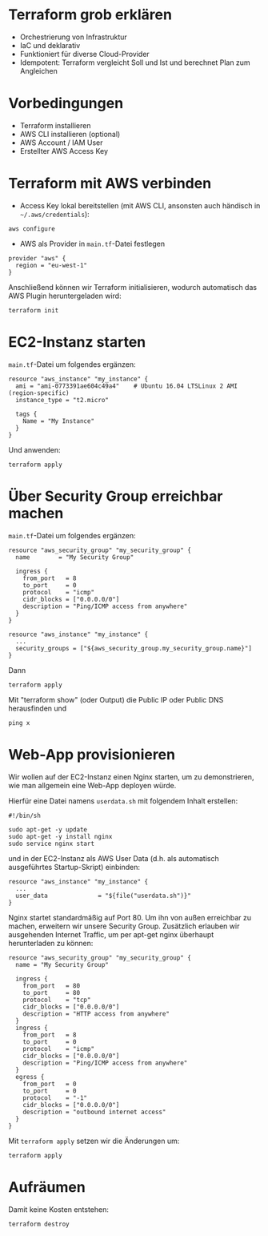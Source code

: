 Terraform grob erklären
=======================

- Orchestrierung von Infrastruktur
- IaC und deklarativ
- Funktioniert für diverse Cloud-Provider
- Idempotent: Terraform vergleicht Soll und Ist und berechnet Plan zum Angleichen

Vorbedingungen
==============

- Terraform installieren
- AWS CLI installieren (optional)
- AWS Account / IAM User
- Erstellter AWS Access Key


Terraform mit AWS verbinden
===========================

- Access Key lokal bereitstellen (mit AWS CLI, ansonsten auch händisch in `~/.aws/credentials`):
````
aws configure
````
- AWS als Provider in `main.tf`-Datei festlegen
````
provider "aws" {
  region = "eu-west-1"
}
````

Anschließend können wir Terraform initialisieren, wodurch automatisch das AWS Plugin heruntergeladen wird:

    terraform init


EC2-Instanz starten
===================

`main.tf`-Datei um folgendes ergänzen:
````
resource "aws_instance" "my_instance" {
  ami = "ami-0773391ae604c49a4"    # Ubuntu 16.04 LTSLinux 2 AMI (region-specific)
  instance_type = "t2.micro"

  tags {
    Name = "My Instance"
  }
}
````

Und anwenden:

    terraform apply



Über Security Group erreichbar machen
=====================================

`main.tf`-Datei um folgendes ergänzen:
````
resource "aws_security_group" "my_security_group" {
  name        = "My Security Group"

  ingress {
    from_port   = 8
    to_port     = 0
    protocol    = "icmp"
    cidr_blocks = ["0.0.0.0/0"]
    description = "Ping/ICMP access from anywhere"
  }
}

resource "aws_instance" "my_instance" {
  ...
  security_groups = ["${aws_security_group.my_security_group.name}"]
}
````

Dann

    terraform apply


Mit "terraform show" (oder Output) die Public IP oder Public DNS herausfinden und

    ping x


Web-App provisionieren
======================

Wir wollen auf der EC2-Instanz einen Nginx starten, um zu demonstrieren, wie man allgemein eine Web-App deployen würde.

Hierfür eine Datei namens `userdata.sh` mit folgendem Inhalt erstellen:

````
#!/bin/sh

sudo apt-get -y update
sudo apt-get -y install nginx
sudo service nginx start
````

und in der EC2-Instanz als AWS User Data (d.h. als automatisch ausgeführtes Startup-Skript) einbinden:

````
resource "aws_instance" "my_instance" {
  ...
  user_data              = "${file("userdata.sh")}"
}
````

Nginx startet standardmäßig auf Port 80. Um ihn von außen erreichbar zu machen, erweitern wir unsere Security Group. Zusätzlich erlauben wir ausgehenden Internet Traffic, um per apt-get nginx überhaupt herunterladen zu können:

````
resource "aws_security_group" "my_security_group" {
  name = "My Security Group"

  ingress {
    from_port   = 80
    to_port     = 80
    protocol    = "tcp"
    cidr_blocks = ["0.0.0.0/0"]
    description = "HTTP access from anywhere"
  }
  ingress {
    from_port   = 8
    to_port     = 0
    protocol    = "icmp"
    cidr_blocks = ["0.0.0.0/0"]
    description = "Ping/ICMP access from anywhere"
  }
  egress {
    from_port   = 0
    to_port     = 0
    protocol    = "-1"
    cidr_blocks = ["0.0.0.0/0"]
    description = "outbound internet access"
  }
}
````

Mit `terraform apply` setzen wir die Änderungen um:

    terraform apply

Aufräumen
=========

Damit keine Kosten entstehen:

    terraform destroy